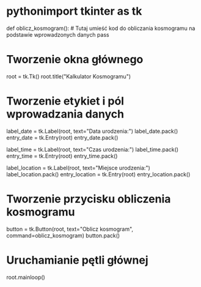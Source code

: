 # pythonimport tkinter as tk

def oblicz_kosmogram():
    # Tutaj umieść kod do obliczania kosmogramu na podstawie wprowadzonych danych
    pass

# Tworzenie okna głównego
root = tk.Tk()
root.title("Kalkulator Kosmogramu")

# Tworzenie etykiet i pól wprowadzania danych
label_date = tk.Label(root, text="Data urodzenia:")
label_date.pack()
entry_date = tk.Entry(root)
entry_date.pack()

label_time = tk.Label(root, text="Czas urodzenia:")
label_time.pack()
entry_time = tk.Entry(root)
entry_time.pack()

label_location = tk.Label(root, text="Miejsce urodzenia:")
label_location.pack()
entry_location = tk.Entry(root)
entry_location.pack()

# Tworzenie przycisku obliczenia kosmogramu
button = tk.Button(root, text="Oblicz kosmogram", command=oblicz_kosmogram)
button.pack()

# Uruchamianie pętli głównej
root.mainloop()
